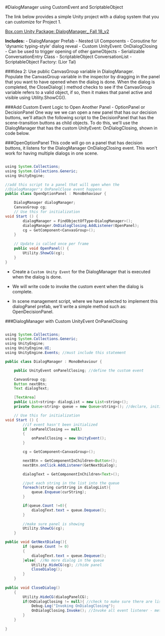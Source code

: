#DialogManager using CustomEvent and ScriptableObject

The link below provides a simple Unity project with a dialog system that you can customize for Project 1. 

[Box.com Unity Package: DialogManager_ Fall 18_v2](https://utdallas.box.com/v/DialogManager-Version2-F18) 

**Includes:** 
    - DialogManager Prefab - Nested UI Components
    - Coroutine for 'dynamic typing-style' dialog reveal
    - Custom UnityEvent: OnDialogClosing - Can be used to trigger opening of other gameObjects
    - Serializable ConversationEntry Class
    - ScriptableObject ConversationList
    - ScriptableObject Factory: (Lior Tal)
    
###Idea 2:  Use public CanvasGroup variable in DialogManager.  
Populate the CanvasGroup variable in the inspector by dragging in the panel that you want to have opened when the dialog is done.  When the dialog is completed, the CloseDialog( ) method checks to see if the CanvasGroup variable refers to a valid object, if so, then it makes that panel active and visible using Utility.ShowCG().

###Add Custom Event Logic to Open Another Panel - OptionPanel or DecisionPanel
One way we we can open a new panel that has our decision buttons, we'll attach the following script to the DecisionPanel that has the scene-transition buttons as child objects. To do this, we'll use the DialogManager that has the custom UnityEvent: OnDialogClosing, shown in code below.

###OpenOptionPanel 
This code will go on a panel that has decision buttons, it listens for the DialogManager OnDialogClosing event. This won't work for having multiple dialogs in one scene.
 
```java

using System.Collections;
using System.Collections.Generic;
using UnityEngine;

//add this script to a panel that will open when the 
//DialogManager's OnPanelClose event happens
public class OpenOptionPanel : MonoBehaviour {

    DialogManager dialogManager;
    CanvasGroup cg;
	// Use this for initialization
void Start () {
        dialogManager = FindObjectOfType<DialogManager>();
        dialogManager.OnDialogClosing.AddListener(OpenPanel);
        cg = GetComponent<CanvasGroup>();
    }
	
	// Update is called once per frame
	public void OpenPanel() {
        Utility.ShowCG(cg);
	}
}

```

- Create a `Custom Unity Event` for the DialogManager that is executed when the dialog is done.
 
- We will write code to invoke the custom event when the dialog is complete.  

- In scene management script, where we have selected to implement this dialogPanel prefab, we'll write a simple method such as:  OpenDecisionPanel.

###DialogManager with Custom UnityEvent OnPanelClosing

```java

using System.Collections;
using System.Collections.Generic;
using UnityEngine;
using UnityEngine.UI;
using UnityEngine.Events; //must include this statement

public class DialogManager : MonoBehaviour {

    public UnityEvent onPanelClosing; //define the custom event

    CanvasGroup cg;
    Button nextBtn;
    Text dialogText;

    [TextArea]
    public List<string> dialogList = new List<string>();
    private Queue<string> queue = new Queue<string>(); //declare, initialize

	// Use this for initialization
void Start () {
        //if event hasn't been initialized
        if (onPanelClosing == null)
        {
            onPanelClosing = new UnityEvent();
        }

        cg = GetComponent<CanvasGroup>();

        nextBtn = GetComponentInChildren<Button>();
        nextBtn.onClick.AddListener(GetNextDialog);

        dialogText = GetComponentInChildren<Text>();

        //put each string in the list into the queue
        foreach(string curString in dialogList){
            queue.Enqueue(curString);
        }

        if(queue.Count !=0){
            dialogText.text = queue.Dequeue();
        }
    
        //make sure panel is showing
        Utility.ShowCG(cg);
	}

public void GetNextDialog(){
        if (queue.Count != 0)
        {
            dialogText.text = queue.Dequeue();
        }else{  //No more dialog in the queue
            Utility.HideCG(cg); //hide panel
            CloseDialog();
        }
    }
    
public void CloseDialog()
    {
        Utility.HideCG(dialogPanelCG);
        if(OnDialogClosing != null){ //check to make sure there are listeners
            Debug.Log("Invoking OnDialogClosing");
            OnDialogClosing.Invoke(); //Invoke all event listener - methods to open another panel
        }
    }
	
}

```

      
            
   
   
